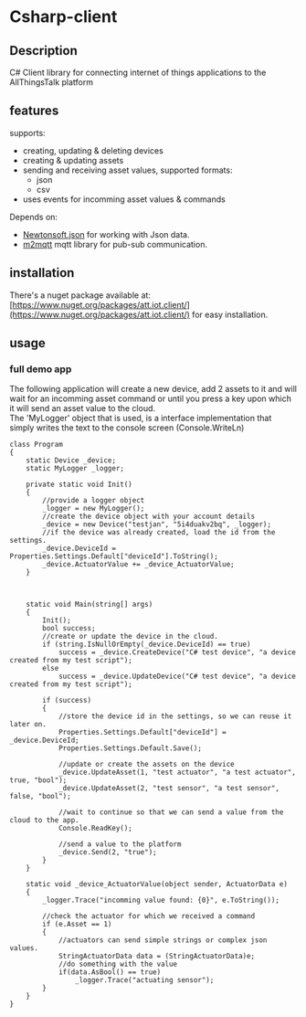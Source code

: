 # Csharp-client

## Description

C# Client library for connecting internet of things applications to the AllThingsTalk platform

## features
supports: 

- creating, updating & deleting devices
- creating & updating assets
- sending and receiving asset values, supported formats:
	- json 
	- csv
- uses events for incomming asset values & commands

Depends on:

- [Newtonsoft.json](https://www.nuget.org/packages/Newtonsoft.Json/) for working with Json data.
- [m2mqtt](https://m2mqtt.codeplex.com/) mqtt library for pub-sub communication.

## installation
There's a nuget package available at: [https://www.nuget.org/packages/att.iot.client/](https://www.nuget.org/packages/att.iot.client/) for easy installation.

## usage
### full demo app
The following application will create a new device, add 2 assets to it and will wait for an incomming asset command or until you press a key upon which it will send an asset value to the cloud.  
The 'MyLogger' object that is used, is a interface implementation that simply writes the text to the console screen (Console.WriteLn)

    class Program
    {
        static Device _device;
        static MyLogger _logger;

        private static void Init()
        {
            //provide a logger object
            _logger = new MyLogger();
            //create the device object with your account details
            _device = new Device("testjan", "5i4duakv2bq", _logger);
            //if the device was already created, load the id from the settings.
            _device.DeviceId = Properties.Settings.Default["deviceId"].ToString();
            _device.ActuatorValue += _device_ActuatorValue;
        }



        static void Main(string[] args)
        {
            Init();
            bool success;
            //create or update the device in the cloud.
            if (string.IsNullOrEmpty(_device.DeviceId) == true)
                success = _device.CreateDevice("C# test device", "a device created from my test script");
            else
                success = _device.UpdateDevice("C# test device", "a device created from my test script");

            if (success)
            {
                //store the device id in the settings, so we can reuse it later on.
                Properties.Settings.Default["deviceId"] = _device.DeviceId; 
                Properties.Settings.Default.Save();

                //update or create the assets on the device
                _device.UpdateAsset(1, "test actuator", "a test actuator", true, "bool");
                _device.UpdateAsset(2, "test sensor", "a test sensor", false, "bool");

                //wait to continue so that we can send a value from the cloud to the app.
                Console.ReadKey();                                          

                //send a value to the platform
                _device.Send(2, "true");
            }
        }

        static void _device_ActuatorValue(object sender, ActuatorData e)
        {
            _logger.Trace("incomming value found: {0}", e.ToString());

            //check the actuator for which we received a command
            if (e.Asset == 1)
            {
                //actuators can send simple strings or complex json values. 
                StringActuatorData data = (StringActuatorData)e;
                //do something with the value
                if(data.AsBool() == true)
                    _logger.Trace("actuating sensor");
            }
        }
    }